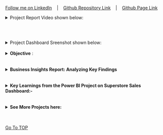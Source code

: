 [Follow me on LinkedIn](https://www.linkedin.com/in/abhishekmishra3/) &nbsp;&nbsp; | &nbsp;&nbsp; [Github Repository Link](https://github.com/abhishekmishra8/Power-BI-Project-Superstore-Sales-Dashboard) &nbsp;&nbsp; | &nbsp;&nbsp; [Github Page Link](https://abhishekmishra8.github.io/Power-BI-Project-Superstore-Sales-Dashboard/)

<details><summary>Project Report Video shown below:</summary>
<video width="650" height="360" controls autoplay muted loop>
<source src="Files/Images/Dashboard Video.mp4" type="video/mp4">
click the Github Page Link to see the video
</video> </details>

<br><br>
<details><summary>Project Dashboard Sreenshot shown below:</summary>  
<img src="Files/Images/Sales Dashboard Superstore.JPG" width="400" height="250" /> &nbsp;&nbsp; <img src="Files/Images/Dashboard Forecast.JPG" width="400" height="250" /></details>  <br>

<details><summary> <b>Objective</b> :</summary>  To contribute to the success of a business by utilizing techniques, specifically focusing on time series analysis, to provide valuable insights and accurate sales forecasting.
- Dashboard Creation
- Data Analysis
- Sales Forecasting
- Actionable Insights and Recommendations
</details><br><br>

<details><summary><strong>Business Insights Report: Analyzing Key Findings</strong></summary>

<b>Executive Summary:</b> <br>
This report presents a comprehensive analysis of key findings derived from our business data. By examining payment modes, regions, customer segments, sales performance, profitability, shipping modes, product categories, sales forecast, and state-wise sales, we have gained valuable insights that can guide our business decisions and strategies. These findings shed light on customer preferences, market dynamics, and areas of opportunity. By leveraging these insights, we can optimize our operations, drive sales growth, and enhance profitability.<br><br>

<b>Payment Mode Analysis:</b><br>
Cash on Delivery (COD) emerged as the most popular payment mode, accounting for 42.62% of the total sum of sales. This finding suggests that a significant portion of our customer base prefers the convenience and trust associated with paying upon delivery. We should ensure a seamless COD process while exploring incentives to encourage customers to adopt online or card-based payments, which can streamline operations and reduce cash-handling risks.<br><br>

<b>Regional Analysis:</b><br>
The West region stood out with the highest sum of sales, accounting for 33.37% of the total. This dominance presents an opportunity to allocate additional resources for marketing and promotional activities tailored to this region. By understanding customer preferences and establishing strong local partnerships, we can enhance brand visibility and engage effectively with the West region's market.<br><br>

<b>Segment Analysis:</b><br>
The Consumer segment was the top contributor to sales, accounting for 48.09% of the total sum. To capitalize on this segment's potential, we should implement personalized marketing campaigns, loyalty programs, and customer retention initiatives. Understanding consumer preferences and delivering exceptional customer service will be key to strengthening our position in this segment.<br><br>

<b>Sales Analysis:</b><br>
Sales in 2020 surpassed those in 2019, indicating positive growth. December was a critical month, contributing 10.61% of the total sum of sales in 2020. We should leverage the holiday season by designing targeted marketing campaigns, offering exclusive promotions, and optimizing inventory management. Providing excellent customer service during this peak period will enhance customer satisfaction and drive repeat business.<br><br>

<b>Profit Analysis:</b><br>
Profitability in 2020 outperformed 2019, with December 2019 and March 2020 being notable months. By analyzing these divergences, we can identify the underlying factors and develop strategies to optimize profitability. Factors such as seasonality, market conditions, costs, pricing, and customer behavior should be carefully evaluated to mitigate risks and improve profitability throughout the year.<br><br>

<b>Shipping Mode Analysis:</b><br>
Standard Class emerged as the most preferred shipping mode, accounting for 58.27% of the total sum of sales. Understanding customer preferences for different shipping modes will help optimize logistics and improve customer satisfaction. Balancing efficiency and cost-effectiveness while meeting customer expectations should be a priority across all shipping modes.<br><br>

<b>Product Category Analysis:</b><br>
Office Supplies led in sales, followed by Technology and Furniture. Office Supplies accounted for 41.11% of the total sum of sales, highlighting its popularity. By understanding the demand and preferences for each category, we can optimize product offerings, pricing strategies, and marketing campaigns to maximize sales and profitability.<br><br>

<b>Sales Forecast Analysis:</b><br>
Sales exhibited a significant upward trend, with a 3,924.22% increase between January 1, 2019, and December 31, 2020. Recognizing this trend and understanding the factors driving it, such as promotions or market demand, will allow us to allocate resources effectively and capitalize on future growth opportunities.<br><br>

<b>State-wise Sales Analysis:</b><br>
California dominated sales, with the highest sum, accounting for 30.92% of the total. Analyzing sales performance across states helps us identify potential growth areas, target marketing efforts, and tailor strategies to local market conditions.<br><br>

<b>Conclusion:</b><br>
The findings presented in this report provide valuable insights into various aspects of our business. By analyzing payment modes, regions, customer segments, sales performance, profitability, shipping modes, product categories, sales forecasts, and state-wise sales, we can make informed decisions and formulate strategies to optimize operations, drive growth, and enhance profitability. It is crucial to continue monitoring these metrics, conduct further analysis, and adapt our strategies based on evolving customer preferences and market dynamics. By leveraging these insights effectively, we can stay ahead of the competition and deliver exceptional value to our customers.
</details><br><br>



<details><summary><strong>Key Learnings from the Power BI Project on Superstore Sales Dashboard:-</strong></summary>

1. Data Import: Importing CSV files into Power BI and connecting them to create a dataset for analysis.<br><br>

2. Data Transformation: Using Power Query to clean and prepare the data. This involves removing unnecessary columns and ensuring proper data types for accurate analysis.<br><br>

3. Visual Customization: Changing the canvas background to enhance the overall look and feel of the dashboard.<br><br>

4. Clustered Bar Chart: Creating clustered bar charts to visualize sales by category, subcategory, and ship mode. This allows for easy comparison and identification of trends.<br>
<img src="Files/Images/Filter of Top 3 Sales by Sub Category Bar Chart.JPG" width="350" height="450" /><br><br>

5. Stacked Area Chart: to compare sales and profit year over year. Analyzing monthly sales and profit trends provides insights into performance patterns.<br>
<img src="Files/Images/Area Chart Sales Profit Insight YoY.JPG" width="600" height="350" /><br><br>

6. Map Visualization: Displaying state-wise sales and profit using a map. <br>
- To Enable value on Map follow the steps. File -> Options & Settings -> Options -> Security -> tick 'Use Map and Filled Map Visuals'.  
<img src="Files/Images/Map Value Enable Setting.JPG" width="400" height="400" /><br><br>

7. Donut Chart: to showcase sales by segment, payment mode, and region.<br><br>

8. Slicer: to filer the report by region.<br><br>

9. Display the KPIs using Card.<br>
- Sum of Sales, Profit, Quantity, Average Delivery Time ( Create New column Step 10)<br><br>

10. Add new Column. This helps analyze the efficiency of order processing and delivery.<br>
- `AvgDeliveryTime = DATEDIFF('SuperStore_Sales_Dataset'[Order Date],'SuperStore_Sales_Dataset'[Ship Date],DAY)` <br><br>

11. Sales Forecast: Adding a new page to showcase sales forecast using a line chart visual. This allows users to analyze and predict future sales trends based on historical data.<br><br>

Through these key steps, the Superstore Sales Dashboard in Power BI enables users to gain valuable insights, identify trends, and make data-driven decisions to optimize sales performance and improve overall business outcomes.  
</details>  <br><br>
<details><summary><strong>See More Projects here:</strong></summary>

1. <a href="https://abhishekmishra8.github.io/Power-BI-Project-Bank-Domain/">Bank Domain Dashboard</a> <br>
2. <a href="https://abhishekmishra8.github.io/PowerBI_Project_HR_Employees/">HR Employees Dashboard</a>

</details>
<br><br>

[Go To TOP](#TOP)
